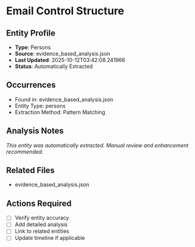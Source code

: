 # Email Control Structure

## Entity Profile
- **Type**: Persons
- **Source**: evidence_based_analysis.json
- **Last Updated**: 2025-10-12T03:42:08.241966
- **Status**: Automatically Extracted

## Occurrences
- Found in: evidence_based_analysis.json
- Entity Type: persons
- Extraction Method: Pattern Matching

## Analysis Notes
*This entity was automatically extracted. Manual review and enhancement recommended.*

## Related Files
- evidence_based_analysis.json

## Actions Required
- [ ] Verify entity accuracy
- [ ] Add detailed analysis
- [ ] Link to related entities
- [ ] Update timeline if applicable

